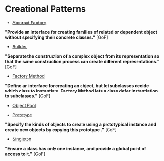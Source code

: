 # Creational Patterns
  * [Abstract Factory](abstract_factory/readme.md)

  __"Provide an interface for creating families of related or dependent object without specifying their concrete classes."__ [GoF]


  * [Builder](builder/readme.md)

  __"Separate the construction of a complex object from its  representation so that  the same construction process can create different representations."__ [GoF]

  * [Factory Method](factory_method/readme.md)

  __"Define an interface for creating an object, but let subclasses decide which class to instantiate. Factory Method lets a class  defer instantiation  to subclasses."__ [GoF]

  * [Object Pool](Not/yet)

  * [Prototype](prototype/readme.md)

  __"Specify the kinds of objects to create using a prototypical instance and create new objects by copying this prototype ."__ [GoF]


  * [Singleton](singleton/readme.md)

  __"Ensure a class has only one instance, and provide a global point of access to it."__ [GoF]
